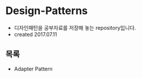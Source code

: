 # Design-Patterns

- 디자인패턴을 공부자료를 저장해 놓는 repository입니다. 
- created 2017.07.11


## 목록

- Adapter Pattern
